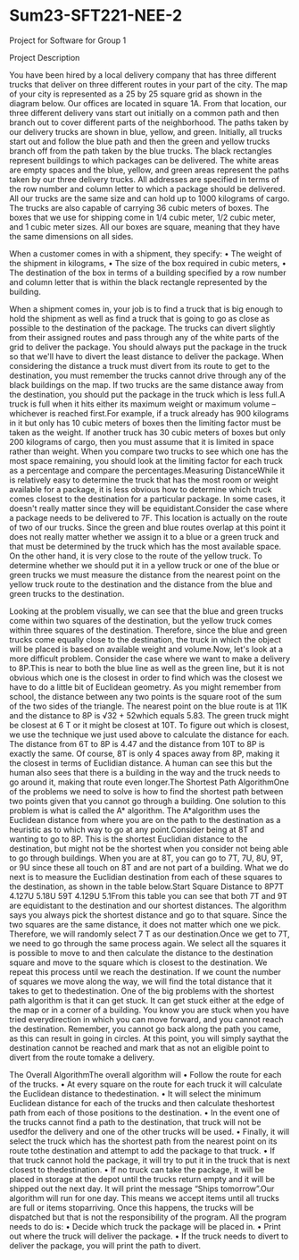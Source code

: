# Sum23-SFT221-NEE-2
Project for Software for Group 1

Project Description

You have been hired by a local delivery company that has three different trucks that deliver on three different routes in your part of the city. The map of your city is represented as a 25 by 25 square grid as shown in the diagram below. Our offices are located in square 1A. From that location, our three different delivery vans start out initially on a common path and then branch out to cover different parts of the neighborhood. The paths taken by our delivery trucks are shown in blue, yellow, and green. Initially, all trucks start out and follow the blue path and then the green and yellow trucks branch off from the path taken by the blue trucks. The black rectangles represent buildings to which packages can be delivered. The white areas are empty spaces and the blue, yellow, and green areas represent the paths taken by our three delivery trucks. All addresses are specified in terms of the row number and column letter to which a package should be delivered. All our trucks are the same size and can hold up to 1000 kilograms of cargo. The trucks are also capable of carrying 36 cubic meters of boxes. The boxes that we use for shipping come in 1/4 cubic meter, 1/2 cubic meter, and 1 cubic meter sizes. All our boxes are square, meaning that they have the same dimensions on all sides.

When a customer comes in with a shipment, they specify:
• The weight of the shipment in kilograms,
• The size of the box required in cubic meters,
• The destination of the box in terms of a building specified by a row number and column letter that is within the black rectangle represented by the building.

When a shipment comes in, your job is to find a truck that is big enough to hold the shipment as well as find a truck that is going to go as close as possible to the destination of the package. The trucks can divert slightly from their assigned routes and pass through any of the white parts of the grid to deliver the package. You should always put the package in the truck so that we'll have to divert the least distance to deliver the package. When considering the distance a truck must divert from its route to get to the destination, you must remember the trucks cannot drive through any of the black buildings on the map. If two trucks are the same distance away from the destination, you should put the package in the truck which is less full.A truck is full when it hits either its maximum weight or maximum volume – whichever is reached first.For example, if a truck already has 900 kilograms in it but only has 10 cubic meters of boxes then the limiting factor must be taken as the weight. If another truck has 30 cubic meters of boxes but only 200 kilograms of cargo, then you must assume that it is limited in space rather than weight. When you compare two trucks to see which one has the most space remaining, you should look at the limiting factor for each truck as a percentage and compare the percentages.Measuring DistanceWhile it is relatively easy to determine the truck that has the most room or weight available for a package, it is less obvious how to determine which truck comes closest to the destination for a particular package. In some cases, it doesn't really matter since they will be equidistant.Consider the case where a package needs to be delivered to 7F. This location is actually on the route of two of our trucks. Since the green and blue routes overlap at this point it does not really matter whether we assign it to a blue or a green truck and that must be determined by the truck which has the most available space. On the other hand, it is very close to the route of the yellow truck. To determine whether we should put it in a yellow truck or one of the blue or green trucks we must measure the distance from the nearest point on the yellow truck route to the destination and the distance from the blue and green trucks to the destination. 

Looking at the problem visually, we can see that the blue and green trucks come within two squares of the destination, but the yellow truck comes within three squares of the destination. Therefore, since the blue and green trucks come equally close to the destination, the truck in which the object will be placed is based on available weight and volume.Now, let's look at a more difficult problem. Consider the case where we want to make a delivery to 8P.This is near to both the blue line as well as the green line, but it is not obvious which one is the closest in order to find which was the closest we have to do a little bit of Euclidean geometry. As you might remember from school, the distance between any two points is the square root of the sum of the two sides of the triangle. The nearest point on the blue route is at 11K and the distance to 8P is √32 + 52which equals 5.83. The green truck might be closest at 6 T or it might be closest at 10T. To figure out which is closest, we use the technique we just used above to calculate the distance for each. The distance from 6T to 8P is 4.47 and the distance from 10T to 8P is exactly the same. Of course, 8T is only 4 spaces away from 8P, making it the closest in terms of Euclidian distance. A human can see this but the human also sees that there is a building in the way and the truck needs to go around it, making that route even longer.The Shortest Path AlgorithmOne of the problems we need to solve is how to find the shortest path between two points given that you cannot go through a building. One solution to this problem is what is called the A* algorithm. The A*algorithm uses the Euclidean distance from where you are on the path to the destination as a heuristic as to which way to go at any point.Consider being at 8T and wanting to go to 8P. This is the shortest Euclidian distance to the destination, but might not be the shortest when you consider not being able to go through buildings. When you are at 8T, you can go to 7T, 7U, 8U, 9T, or 9U since these all touch on 8T and are not part of a building. What we do next is to measure the Euclidian destination from each of these squares to the destination, as shown in the table below.Start Square Distance to 8P7T 4.127U 5.18U 59T 4.129U 5.1From this table you can see that both 7T and 9T are equidistant to the destination and our shortest distances. The algorithm says you always pick the shortest distance and go to that square. Since the two squares are the same distance, it does not matter which one we pick. Therefore, we will randomly select 7 T as our destination.Once we get to 7T, we need to go through the same process again. We select all the squares it is possible to move to and then calculate the distance to the destination square and move to the square which is closest to the destination. We repeat this process until we reach the destination. If we count the number of squares we move along the way, we will find the total distance that it takes to get to thedestination. One of the big problems with the shortest path algorithm is that it can get stuck. It can get stuck either at the edge of the map or in a corner of a building. You know you are stuck when you have tried everydirection in which you can move forward, and you cannot reach the destination. Remember, you cannot go back along the path you came, as this can result in going in circles. At this point, you will simply saythat the destination cannot be reached and mark that as not an eligible point to divert from the route tomake a delivery.

The Overall AlgorithmThe overall algorithm will
• Follow the route for each of the trucks.
• At every square on the route for each truck it will calculate the Euclidean distance to thedestination.
• It will select the minimum Euclidean distance for each of the trucks and then calculate theshortest path from each of those positions to the destination.
• In the event one of the trucks cannot find a path to the destination, that truck will not be usedfor the delivery and one of the other trucks will be used.
• Finally, it will select the truck which has the shortest path from the nearest point on its route tothe destination and attempt to add the package to that truck.
• If that truck cannot hold the package, it will try to put it in the truck that is next closest to thedestination.
• If no truck can take the package, it will be placed in storage at the depot until the trucks return empty and it will be shipped out the next day. It will print the message “Ships tomorrow”.Our algorithm will run for one day. This means we accept items until all trucks are full or items stoparriving. Once this happens, the trucks will be dispatched but that is not the responsibility of the program. All the program needs to do is:
• Decide which truck the package will be placed in.
• Print out where the truck will deliver the package.
• If the truck needs to divert to deliver the package, you will print the path to divert. 
